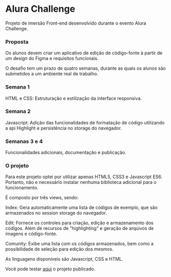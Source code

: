 <h1>Alura Challenge</h1>
<p>Projeto de imersão Front-end desenvolvido durante o evento Alura Challenge.</p>

<h3>Proposta</h3>
<p>Os alunos devem criar um aplicativo de edição de código-fonte à partir de um design do Figma e requisitos funcionais.</p> 
<p>O desafio tem um prazo de quatro semanas, durante as quais os alunos são submetidos a um ambiente real de trabalho.</p>

<h3>Semana 1</h3>
<p>HTML e CSS: Estruturação e estilização da interface responsiva.</p>

<h3>Semana 2</h3>
<p>Javascript: Adição das funcionalidades de formatação de código utilizando a api Highlight e persistência no storage do navegador.</p>

<h3>Semanas 3 e 4</h3>
<p>Funcionalidades adicionais, documentação e publicação.</p>

<h3>O projeto</h3>
<p>Para este projeto optei por utilizar apenas HTML5, CSS3 e Javascript ES6. Portanto, não e necessário instalar nenhuma biblioteca adicional para o funcionamento.</p>
<p>É composto por três views, sendo:</p>
<p>Index: Gera automaticamente uma lista de códigos de exemplo, que são armazenados no session storage do navegador.</p>
<p>Edit: Fornece os controles para criação, edição e armazenamento dos códigos. Além de recursos de "highlighting" e geração de arquivos de imagens e código-fonte.</p>
<p>Comunity: Exibe uma lista com os códigos armazenados, bem como a possibilidade de seleção para edição dos mesmos.</p>
<p>As linguagens disponíveis são Javascript, CSS e HTML.</p>

<p>Você pode testar <a href="https://mardemor.github.io/alura-challenge/">aqui</a> o projeto publicado.</p> 
